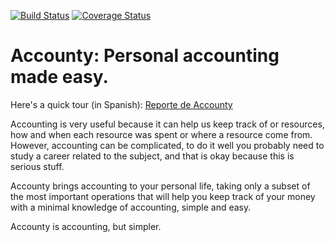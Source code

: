 [![Build Status](https://travis-ci.org/rendon/accounty.svg?branch=master)](https://travis-ci.org/rendon/accounty) [![Coverage Status](https://coveralls.io/repos/rendon/accounty/badge.svg)](https://coveralls.io/r/rendon/accounty)

# Accounty: Personal accounting made easy.

Here's a quick tour (in Spanish): [Reporte de Accounty](http://rendon.x10.mx/accounty/)

Accounting is very useful because it can help us keep track of or resources, how and when each resource was spent or where a resource come from. However, accounting can be complicated, to do it well you probably need to study a career related to the subject, and that is okay because this is serious stuff.

Accounty brings accounting to your personal life, taking only a subset of the most important operations that will help you keep track of your money with a minimal knowledge of accounting, simple and easy.

Accounty is accounting, but simpler.
